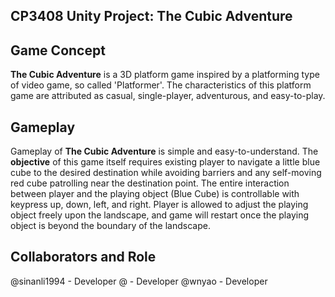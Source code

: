 ## CP3408 Unity Project: The Cubic Adventure

## Game Concept
**The Cubic Adventure** is a 3D platform game inspired by a platforming type of video game, so called 'Platformer'. The characteristics of this platform game are attributed as casual, single-player, adventurous, and easy-to-play. 

## Gameplay
Gameplay of **The Cubic Adventure** is simple and easy-to-understand. The **__objective__** of this game itself requires existing player to navigate a little blue cube to the desired destination while avoiding barriers and any self-moving red cube patrolling near the destination point. The entire interaction between player and the playing object (Blue Cube) is controllable with keypress up, down, left, and right. Player is allowed to adjust the playing object freely upon the landscape, and game will restart once the playing object is beyond the boundary of the landscape.

## Collaborators and Role
@sinanli1994 - Developer
@      - Developer
@wnyao - Developer

